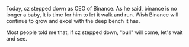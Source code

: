 Today, cz stepped down as CEO of Binance. As he said, binance is no longer a baby, It is time for him to let it walk and run. Wish Binance will continue to grow and excel with the deep bench it has.

Most people told me that, if cz stepped down, "bull" will come, let's wait and see.
